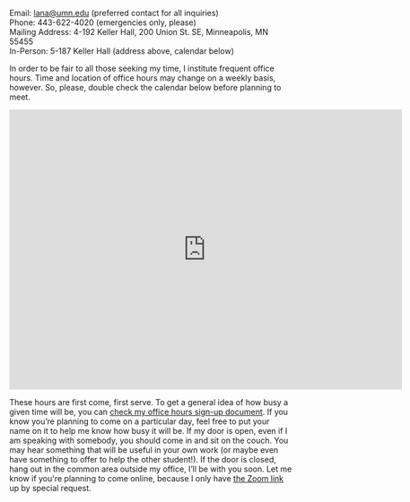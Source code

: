 Email: lana@umn.edu (preferred contact for all inquiries) \
Phone: 443-622-4020 (emergencies only, please) \
Mailing Address: 4-192 Keller Hall, 200 Union St. SE, Minneapolis, MN 55455 \
In-Person: 5-187 Keller Hall (address above, calendar below)

In order to be fair to all those seeking my time, I institute frequent office hours. Time and location of office hours may change on a weekly basis, however. So, please, double check the calendar below before planning to meet.

<iframe src="https://calendar.google.com/calendar/embed?height=500&wkst=1&ctz=America%2FChicago&bgcolor=%23ffffff&showTitle=0&showNav=1&showPrint=0&showCalendars=0&mode=WEEK&src=cjJyczd1NzZpNmhsdnFqMjE0ZGxnZnZudnNAZ3JvdXAuY2FsZW5kYXIuZ29vZ2xlLmNvbQ&color=%23F09300" style="border-width:0" width="700" height="500" frameborder="0" aria-label="Office Hours Calendar"></iframe>

These hours are first come, first serve. To get a general idea of how busy a given time will be, you can [check my office hours sign-up document](https://docs.google.com/document/d/1-nphkPMxB2rjABxm6pPzBZ1eQ-skGTg2lpacqQQuFrU/edit). If you know you’re planning to come on a particular day, feel free to put your name on it to help me know how busy it will be. If my door is open, even if I am speaking with somebody, you should come in and sit on the couch. You may hear something that will be useful in your own work (or maybe even have something to offer to help the other student!). If the door is closed, hang out in the common area outside my office, I’ll be with you soon. Let me know if you're planning to come online, because I only have [the Zoom link](https://umn.zoom.us/my/lanayarosh) up by special request.